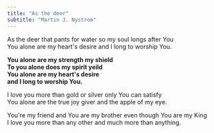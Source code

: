```yaml
---
title: "As the deer"
subtitle: "Martin J. Nystrom"
---
```


As the deer that pants for water so my soul longs after You  
You alone are my heart's desire and I long to worship You.

**You alone are my strength my shield  
To you alone does my spirit yeild  
You alone are my heart's desire  
and I long to worship You.**

I love you more than gold or silver only You can satisfy  
You alone are the true joy giver and the apple of my eye.

You're my friend and You are my brother even though You are my King  
I love you more than any other and much more than anything.